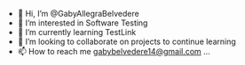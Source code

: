 - 👋 Hi, I’m @GabyAllegraBelvedere
- 👀 I’m interested in Software Testing
- 🌱 I’m currently learning TestLink 
- 💞️ I’m looking to collaborate on projects to continue learning
- 📫 How to reach me gabybelvedere14@gmail.com ...

<!---
GabyAllegraBelvedere/GabyAllegraBelvedere is a ✨ special ✨ repository because its `README.md` (this file) appears on your GitHub profile.
You can click the Preview link to take a look at your changes.
--->
